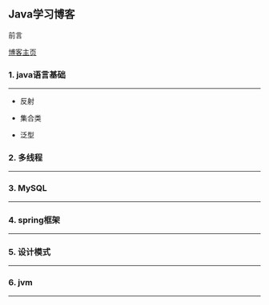 ## Java学习博客

前言

[博客主页](https://tru-xu.github.io)

<!--toc-->



### 1.  java语言基础

------

- 反射

- 集合类

- 泛型


### 2. 多线程

------



### 3. MySQL

------



### 4. spring框架

------



### 5. 设计模式

------



### 6. jvm

------

